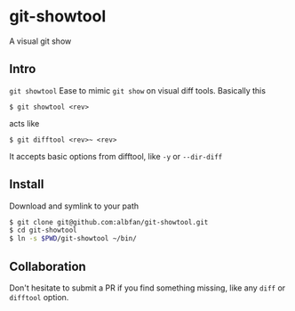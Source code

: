 # git-showtool

A visual git show

## Intro

`git showtool` Ease to mimic `git show` on visual diff tools. Basically this 

    $ git showtool <rev>

acts like 

    $ git difftool <rev>~ <rev>

It accepts basic options from difftool, like `-y` or `--dir-diff`
## Install

Download and symlink to your path

```bash
$ git clone git@github.com:albfan/git-showtool.git
$ cd git-showtool
$ ln -s $PWD/git-showtool ~/bin/
```

## Collaboration

Don't hesitate to submit a PR if you find something missing, like any `diff` or `difftool` option.
